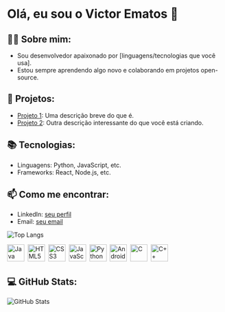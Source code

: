 # Olá, eu sou o Victor Ematos 👋

## 🧑‍💻 Sobre mim:
- Sou desenvolvedor apaixonado por [linguagens/tecnologias que você usa].
- Estou sempre aprendendo algo novo e colaborando em projetos open-source.

## 🚀 Projetos:
- [Projeto 1](link): Uma descrição breve do que é.
- [Projeto 2](link): Outra descrição interessante do que você está criando.

## 📚 Tecnologias:
- Linguagens: Python, JavaScript, etc.
- Frameworks: React, Node.js, etc.

## 📫 Como me encontrar:
- LinkedIn: [seu perfil](link)
- Email: [seu email](link)

![Top Langs](https://github-readme-stats-git-masterrstaa-rickstaa.vercel.app/api/top-langs/?username=VictorEmatos&layout=compact&bg_color=000&border_color=f516b2&title_color=f516b2&text_color=FFF)

<p>
  <img src="https://cdn.jsdelivr.net/gh/devicons/devicon/icons/java/java-original.svg" title="Java" alt="Java" width="40" height="40"/>&nbsp;
  <img src="https://cdn.jsdelivr.net/gh/devicons/devicon/icons/html5/html5-original.svg" title="HTML5" alt="HTML5" width="40" height="40"/>&nbsp;
  <img src="https://cdn.jsdelivr.net/gh/devicons/devicon/icons/css3/css3-original.svg" title="CSS3" alt="CSS3" width="40" height="40"/>&nbsp;
  <img src="https://cdn.jsdelivr.net/gh/devicons/devicon/icons/javascript/javascript-original.svg" title="JavaScript" alt="JavaScript" width="40" height="40"/>&nbsp;
  <img src="https://cdn.jsdelivr.net/gh/devicons/devicon/icons/python/python-original.svg" title="Python" alt="Python" width="40" height="40"/>&nbsp;
  <img src="https://cdn.jsdelivr.net/gh/devicons/devicon/icons/android/android-original.svg" title="Android" alt="Android" width="40" height="40"/>&nbsp;
  <img src="https://cdn.jsdelivr.net/gh/devicons/devicon/icons/c/c-original.svg" title="C" alt="C" width="40" height="40"/>&nbsp;
  <img src="https://cdn.jsdelivr.net/gh/devicons/devicon/icons/cplusplus/cplusplus-original.svg" title="C++" alt="C++" width="40" height="40"/>&nbsp;
</p>

## 💻 GitHub Stats:
![GitHub Stats](https://github-readme-stats.vercel.app/api?username=VictorEmatos&show_icons=true&hide_title=true)
